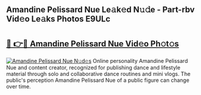 ## Amandine Pelissard Nue Le𝚊k𝚎d N𝚞𝚍e - Part-rbv Vid𝚎o Le𝚊ks Photos E9ULc

# <h2><a href="http://fb382y4.evod.top/?m=Amandine+Pelissard+Nue">🔗 👉🔴 Amandine Pelissard Nue Vid𝚎o Ph𝚘t𝚘s</a></h2>

[![Amandine Pelissard Nue N𝚞d𝚎s](https://i.imgur.com/8V9OHl7.gif)](http://fb382y4.evod.top/?m=Amandine+Pelissard+Nue)
Online personality Amandine Pelissard Nue and content creator, recognized for publishing dance and lifestyle material through solo and collaborative dance routines and mini vlogs. The public's perception Amandine Pelissard Nue of a public figure can change over time. 
